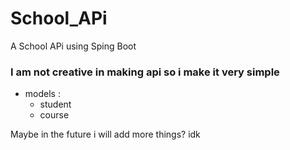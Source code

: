 # School_APi
A School APi using Sping Boot

### I am not creative in making api so i make it very simple

* models :
  * student
  * course
  
Maybe in the future i will add more things? idk
